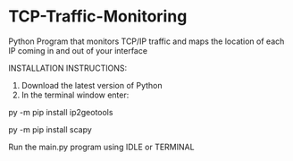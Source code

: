 # TCP-Traffic-Monitoring
Python Program that monitors TCP/IP traffic and maps the location of each IP coming in and out of your interface

INSTALLATION INSTRUCTIONS:

1. Download the latest version of Python
2. In the terminal window enter:

py -m pip install ip2geotools

py -m pip install scapy

Run the main.py program using IDLE or TERMINAL
